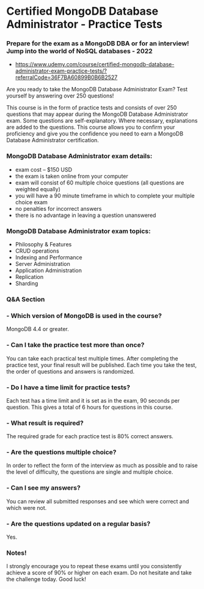 # Certified MongoDB Database Administrator - Practice Tests

### Prepare for the exam as a MongoDB DBA or for an interview! Jump into the world of NoSQL databases - 2022

* https://www.udemy.com/course/certified-mongodb-database-administrator-exam-practice-tests/?referralCode=36F7BA60899B0B6B2527

Are you ready to take the MongoDB Database Administrator Exam? Test yourself by answering over 250 questions!

This course is in the form of practice tests and consists of over 250 questions that may appear during the MongoDB Database Administrator exam. Some questions are self-explanatory. Where necessary, explanations are added to the questions. This course allows you to confirm your proficiency and give you the confidence you need to earn a MongoDB Database Administrator certification.

### MongoDB Database Administrator exam details:
* exam cost – $150 USD
* the exam is taken online from your computer
* exam will consist of 60 multiple choice questions (all questions are weighted equally)
* you will have a 90 minute timeframe in which to complete your multiple choice exam
* no penalties for incorrect answers
* there is no advantage in leaving a question unanswered

### MongoDB Database Administrator exam topics:
* Philosophy & Features
* CRUD operations
* Indexing and Performance
* Server Administration
* Application Administration
* Replication
* Sharding

### Q&A Section

### - Which version of MongoDB is used in the course?

MongoDB 4.4 or greater.

### - Can I take the practice test more than once?

You can take each practical test multiple times. After completing the practice test, your final result will be published. Each time you take the test, the order of questions and answers is randomized.

### - Do I have a time limit for practice tests?

Each test has a time limit and it is set as in the exam, 90 seconds per question. This gives a total of 6 hours for questions in this course.

### - What result is required?

The required grade for each practice test is 80% correct answers.

### - Are the questions multiple choice?

In order to reflect the form of the interview as much as possible and to raise the level of difficulty, the questions are single and multiple choice.

### - Can I see my answers?

You can review all submitted responses and see which were correct and which were not.

### - Are the questions updated on a regular basis?

Yes.

### Notes! 
I strongly encourage you to repeat these exams until you consistently achieve a score of 90% or higher on each exam. Do not hesitate and take the challenge today. Good luck!
